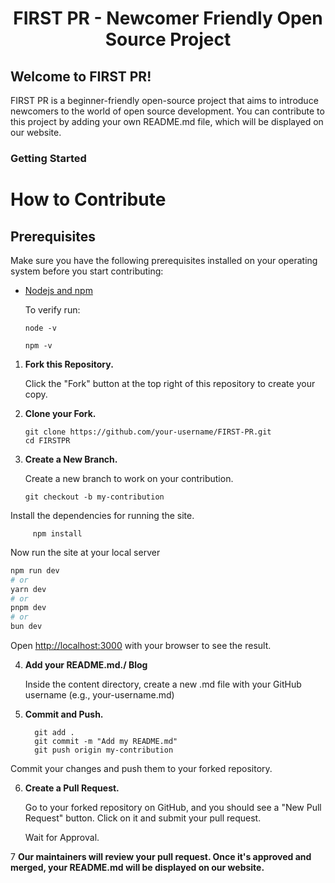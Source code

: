 <h1 align="center">
  FIRST PR - Newcomer Friendly Open Source Project
</h1>

## Welcome to FIRST PR!

FIRST PR is a beginner-friendly open-source project that aims to introduce newcomers to the world of open source development. You can contribute to this project by adding your own README.md file, which will be displayed on our website.

### Getting Started

# How to Contribute

## Prerequisites

Make sure you have the following prerequisites installed on your operating system before you start contributing:

- [Nodejs and npm](https://nodejs.org/en/)

  To verify run:

  ```
  node -v
  ```

  ```
  npm -v
  ```




1. **Fork this Repository.**

   Click the "Fork" button at the top right of this repository to create your copy.

2. **Clone your Fork.**

   ```shell
   git clone https://github.com/your-username/FIRST-PR.git
   cd FIRSTPR

3. **Create a New Branch.**

    Create a new branch to work on your contribution.
    
    ```shell
    git checkout -b my-contribution
    ```



 Install the dependencies for running the site.

   ```
        npm install
  ```

Now run the site at your local server
```bash
npm run dev
# or
yarn dev
# or
pnpm dev
# or
bun dev
```

Open [http://localhost:3000](http://localhost:3000) with your browser to see the result.



4. **Add your README.md./ Blog**

   Inside the content directory, create a new .md file with your GitHub username (e.g., your-username.md) 


5. **Commit and Push.**
   
     
   
         git add .
         git commit -m "Add my README.md"
         git push origin my-contribution
 

Commit your changes and push them to your forked repository.

6. **Create a Pull Request.**

   Go to your forked repository on GitHub, and you should see a "New Pull Request" button. Click on it and submit your pull request.

   Wait for Approval.

7 **Our maintainers will review your pull request. Once it's approved and merged, your README.md will be displayed on our website.**




